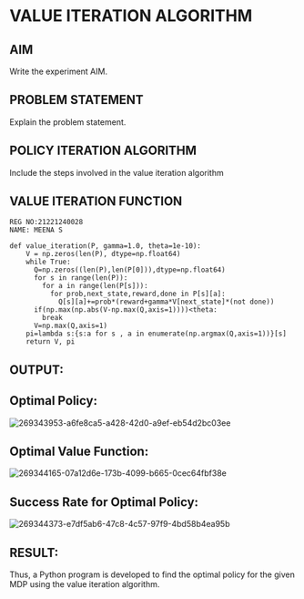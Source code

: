 # VALUE ITERATION ALGORITHM

## AIM
Write the experiment AIM.

## PROBLEM STATEMENT
Explain the problem statement.

## POLICY ITERATION ALGORITHM
Include the steps involved in the value iteration algorithm

## VALUE ITERATION FUNCTION
```
REG NO:21221240028
NAME: MEENA S
```

```
def value_iteration(P, gamma=1.0, theta=1e-10):
    V = np.zeros(len(P), dtype=np.float64)
    while True:
      Q=np.zeros((len(P),len(P[0])),dtype=np.float64)
      for s in range(len(P)):
        for a in range(len(P[s])):
          for prob,next_state,reward,done in P[s][a]:
            Q[s][a]+=prob*(reward+gamma*V[next_state]*(not done))
      if(np.max(np.abs(V-np.max(Q,axis=1))))<theta:
        break
      V=np.max(Q,axis=1)
    pi=lambda s:{s:a for s , a in enumerate(np.argmax(Q,axis=1))}[s]
    return V, pi
```

## OUTPUT:
## Optimal Policy:
![269343953-a6fe8ca5-a428-42d0-a9ef-eb54d2bc03ee](https://github.com/MEENA155/rl-value-iteration/assets/94677128/b75c9afb-2286-47a0-b21b-6b8f1e63c6cf)

## Optimal Value Function:
![269344165-07a12d6e-173b-4099-b665-0cec64fbf38e](https://github.com/MEENA155/rl-value-iteration/assets/94677128/ae41dc1e-4845-43f9-b506-da34019652ea)

## Success Rate for Optimal Policy:
![269344373-e7df5ab6-47c8-4c57-97f9-4bd58b4ea95b](https://github.com/MEENA155/rl-value-iteration/assets/94677128/f1f472d3-cab2-4ee7-8c91-6b3e857cb3c2)

## RESULT:

Thus, a Python program is developed to find the optimal policy for the given MDP using the value iteration algorithm.

